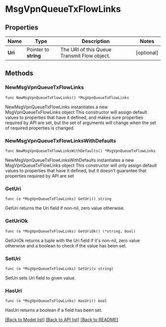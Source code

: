 # MsgVpnQueueTxFlowLinks

## Properties

Name | Type | Description | Notes
------------ | ------------- | ------------- | -------------
**Uri** | Pointer to **string** | The URI of this Queue Transmit Flow object. | [optional] 

## Methods

### NewMsgVpnQueueTxFlowLinks

`func NewMsgVpnQueueTxFlowLinks() *MsgVpnQueueTxFlowLinks`

NewMsgVpnQueueTxFlowLinks instantiates a new MsgVpnQueueTxFlowLinks object
This constructor will assign default values to properties that have it defined,
and makes sure properties required by API are set, but the set of arguments
will change when the set of required properties is changed

### NewMsgVpnQueueTxFlowLinksWithDefaults

`func NewMsgVpnQueueTxFlowLinksWithDefaults() *MsgVpnQueueTxFlowLinks`

NewMsgVpnQueueTxFlowLinksWithDefaults instantiates a new MsgVpnQueueTxFlowLinks object
This constructor will only assign default values to properties that have it defined,
but it doesn't guarantee that properties required by API are set

### GetUri

`func (o *MsgVpnQueueTxFlowLinks) GetUri() string`

GetUri returns the Uri field if non-nil, zero value otherwise.

### GetUriOk

`func (o *MsgVpnQueueTxFlowLinks) GetUriOk() (*string, bool)`

GetUriOk returns a tuple with the Uri field if it's non-nil, zero value otherwise
and a boolean to check if the value has been set.

### SetUri

`func (o *MsgVpnQueueTxFlowLinks) SetUri(v string)`

SetUri sets Uri field to given value.

### HasUri

`func (o *MsgVpnQueueTxFlowLinks) HasUri() bool`

HasUri returns a boolean if a field has been set.


[[Back to Model list]](../README.md#documentation-for-models) [[Back to API list]](../README.md#documentation-for-api-endpoints) [[Back to README]](../README.md)


